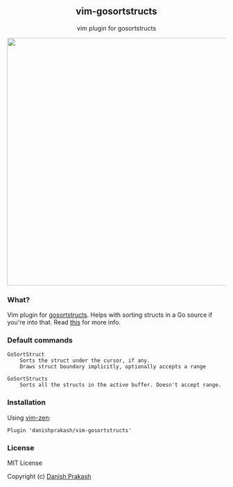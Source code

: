 <h2 align="center">vim-gosortstructs</h2>
<p align="center">vim plugin for gosortstructs</p>
<p align="center">
<img src="https://i.imgur.com/G30G4Xf.gif" height="570" width="720">
</p>

### What?
Vim plugin for [gosortstructs](https://github.com/danishprakash/gosortstructs). Helps with sorting structs in a Go source if you're into that. Read [this](https://github.com/danishprakash/gosortstructs/README.md') for more info.

### Default commands
```text
GoSortStruct
    Sorts the struct under the cursor, if any.
    Draws struct boundary implicitly, optionally accepts a range

GoSortStructs
    Sorts all the structs in the active buffer. Doesn't accept range.
```

### Installation
Using [vim-zen](https://github.com/danishprakash/vim-zen):
```vim
Plugin 'danishprakash/vim-gosortstructs'
```

### License
MIT License

Copyright (c) [Danish Prakash](https://github.com/danishprakash)
